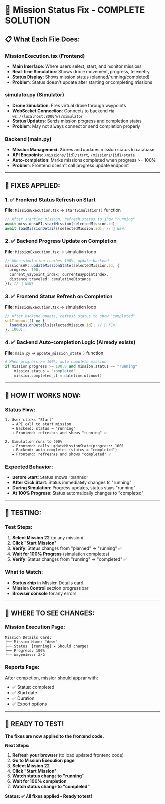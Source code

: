 # 🎯 Mission Status Fix - COMPLETE SOLUTION

## 📋 What Each File Does:

### **MissionExecution.tsx (Frontend)**
- **Main Interface**: Where users select, start, and monitor missions
- **Real-time Simulation**: Shows drone movement, progress, telemetry  
- **Status Display**: Shows mission status (planned/running/completed)
- **Problem**: Status doesn't update after starting or completing missions

### **simulator.py (Simulator)**
- **Drone Simulation**: Flies virtual drone through waypoints
- **WebSocket Connection**: Connects to backend via `ws://localhost:8000/ws/simulator`
- **Status Updates**: Sends mission progress and completion status
- **Problem**: May not always connect or send completion properly

### **Backend (main.py)**
- **Mission Management**: Stores and updates mission status in database
- **API Endpoints**: `/missions/{id}/start`, `/missions/{id}/state`
- **Auto-completion**: Marks missions completed when progress >= 100%
- **Problem**: Frontend doesn't call progress update endpoint

---

## 🔧 FIXES APPLIED:

### **1. ✅ Frontend Status Refresh on Start**
**File**: `MissionExecution.tsx` → `startSimulation()` function
```typescript
// After starting mission, refresh status to show "running"
await missionsAPI.startMission(selectedMission.id);
await loadMissionDetails(selectedMission.id); // 🔄 NEW!
```

### **2. ✅ Backend Progress Update on Completion**  
**File**: `MissionExecution.tsx` → simulation loop
```typescript
// When simulation reaches 100%, update backend
missionsAPI.updateMissionState(selectedMission.id, {
  progress: 100,
  current_waypoint_index: currentWaypointIndex,
  distance_traveled: cumulativeDistance
}); // 📡 NEW!
```

### **3. ✅ Frontend Status Refresh on Completion**
**File**: `MissionExecution.tsx` → simulation loop  
```typescript
// After backend update, refresh status to show "completed"
setTimeout(() => {
  loadMissionDetails(selectedMission.id); // 🔄 NEW!
}, 1000);
```

### **4. ✅ Backend Auto-completion Logic** (Already exists)
**File**: `main.py` → `update_mission_state()` function
```python
# When progress >= 100%, auto-complete mission
if mission.progress >= 100.0 and mission.status == "running":
    mission.status = "completed"
    mission.completed_at = datetime.utcnow()
```

---

## 🎯 HOW IT WORKS NOW:

### **Status Flow:**
```
1. User clicks "Start" 
   → API call to start mission
   → Backend: status = "running" 
   → Frontend: refreshes and shows "running" ✅

2. Simulation runs to 100%
   → Frontend: calls updateMissionState(progress: 100)
   → Backend: auto-completes (status = "completed")
   → Frontend: refreshes and shows "completed" ✅
```

### **Expected Behavior:**
- **Before Start**: Status shows "planned"
- **After Click Start**: Status immediately changes to "running" 
- **During Simulation**: Progress updates, status stays "running"
- **At 100% Progress**: Status automatically changes to "completed"

---

## 🧪 TESTING:

### **Test Steps:**
1. **Select Mission 22** (or any mission)
2. **Click "Start Mission"** 
3. **Verify**: Status changes from "planned" → "running" ✅
4. **Wait for 100% Progress** (simulation completes)
5. **Verify**: Status changes from "running" → "completed" ✅

### **What to Watch:**
- **Status chip** in Mission Details card
- **Mission Control** section progress bar
- **Browser console** for any errors

---

## 📱 WHERE TO SEE CHANGES:

### **Mission Execution Page:**
```
Mission Details Card:
├── Mission Name: "ddwd"  
├── Status: [running] ← Should change!
├── Progress: 100% 
└── Waypoints: 2/2
```

### **Reports Page:**
After completion, mission should appear with:
- ✅ Status: completed
- ✅ Start date
- ✅ Duration  
- ✅ Export options

---

## 🚀 READY TO TEST!

**The fixes are now applied to the frontend code.**

**Next Steps:**
1. **Refresh your browser** (to load updated frontend code)
2. **Go to Mission Execution page**
3. **Select Mission 22**
4. **Click "Start Mission"**
5. **Watch status change to "running"**
6. **Wait for 100% completion**
7. **Watch status change to "completed"**

**Status: ✅ All fixes applied - Ready to test!**